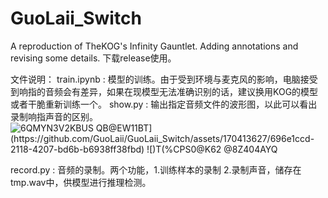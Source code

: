 # GuoLaii_Switch
A reproduction of  TheKOG's Infinity Gauntlet. Adding annotations and revising some details.
下载release使用。

文件说明：
train.ipynb : 模型的训练。由于受到环境与麦克风的影响，电脑接受到响指的音频会有差异，如果在现模型无法准确识别的话，建议换用KOG的模型或者干脆重新训练一个。
show.py : 输出指定音频文件的波形图，以此可以看出录制响指声音的区别。
![6QMYN3`V2KBUS QB@EW11BT](https://github.com/GuoLaii/GuoLaii_Switch/assets/170413627/696e1ccd-2118-4207-bd6b-b6938ff38fbd)
![)T(%CPS0`@K62 @8Z404AYQ](https://github.com/GuoLaii/GuoLaii_Switch/assets/170413627/f201827d-a414-4351-8107-4e792c83ae0a)


record.py : 音频的录制。两个功能，1.训练样本的录制  2.录制声音，储存在tmp.wav中，供模型进行推理检测。
